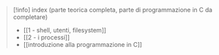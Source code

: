 >[!info] index
>(parte teorica completa, parte di programmazione in C da completare)
>- [[1 - shell, utenti, filesystem]]
>- [[2 - i processi]]
>- [[introduzione alla programmazione in C]]